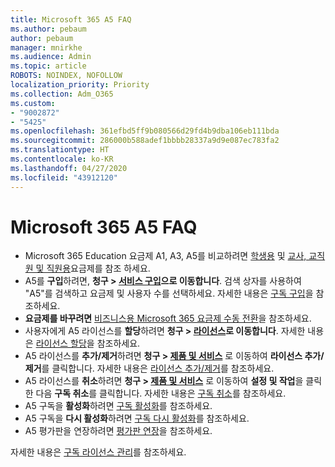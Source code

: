 ```yaml
---
title: Microsoft 365 A5 FAQ
ms.author: pebaum
author: pebaum
manager: mnirkhe
ms.audience: Admin
ms.topic: article
ROBOTS: NOINDEX, NOFOLLOW
localization_priority: Priority
ms.collection: Adm_O365
ms.custom:
- "9002872"
- "5425"
ms.openlocfilehash: 361efbd5ff9b080566d29fd4b9dba106eb111bda
ms.sourcegitcommit: 286000b588adef1bbbb28337a9d9e087ec783fa2
ms.translationtype: HT
ms.contentlocale: ko-KR
ms.lasthandoff: 04/27/2020
ms.locfileid: "43912120"
---
```

# <a name="microsoft-365-a5-faq"></a>Microsoft 365 A5 FAQ

- Microsoft 365 Education 요금제 A1, A3, A5를 비교하려면 [학생용](https://www.microsoft.com/microsoft-365/academic/compare-office-365-education-plans?activetab=tab:primaryr1) 및 [교사, 교직원 및 직원용](https://www.microsoft.com/microsoft-365/academic/compare-office-365-education-plans?activetab=tab:primaryr2)요금제를 참조 하세요.
- A5를 **구입**하려면, **청구 > [서비스 구입](https://go.microsoft.com/fwlink/p/?linkid=868433)으로 이동합니다**. 검색 상자를 사용하여 "A5"를 검색하고 요금제 및 사용자 수를 선택하세요. 자세한 내용은 [구독 구입](https://docs.microsoft.com/microsoft-365/commerce/buy-another-subscription)을 참조하세요.
- **요금제를 바꾸려면** [비즈니스용 Microsoft 365 요금제 수동 전환](https://docs.microsoft.com/microsoft-365/commerce/subscriptions/switch-plans-manually?view=o365-worldwide)을 참조하세요.
- 사용자에게 A5 라이선스를 **할당**하려면 **청구 > [라이선스](https://go.microsoft.com/fwlink/p/?linkid=842264)로 이동합니다**. 자세한 내용은 [라이선스 할당](https://docs.microsoft.com/microsoft-365/admin/manage/assign-licenses-to-users?view=o365-worldwide)을 참조하세요.
- A5 라이선스를 **추가/제거**하려면 **청구 > [제품 및 서비스](https://go.microsoft.com/fwlink/p/?linkid=842054)** 로 이동하여 **라이선스 추가/제거**를 클릭합니다. 자세한 내용은 [라이선스 추가/제거](https://docs.microsoft.com/microsoft-365/commerce/licenses/buy-licenses?view=o365-worldwide#add-or-remove-licenses-for-your-business-subscription)를 참조하세요. 
- A5 라이선스를 **취소**하려면 **청구 > [제품 및 서비스](https://go.microsoft.com/fwlink/p/?linkid=842054)** 로 이동하여 **설정 및 작업**을 클릭한 다음 **구독 취소**를 클릭합니다. 자세한 내용은 [구독 취소](https://docs.microsoft.com/office365/admin/subscriptions-and-billing/cancel-your-subscription)를 참조하세요.
- A5 구독을 **활성화**하려면 [구독 활성화](https://docs.microsoft.com/alchemyinsights/activate-your-office-365-subscription)를 참조하세요.
- A5 구독을 **다시 활성화**하려면 [구독 다시 활성화](https://docs.microsoft.com/alchemyinsights/reactivate-your-subscription)를 참조하세요.
- A5 평가판을 연장하려면 [평가판 연장](https://docs.microsoft.com/alchemyinsights/extend-your-trial-for-office-365-for-business)을 참조하세요.

자세한 내용은 [구독 라이선스 관리](https://docs.microsoft.com/microsoft-365/commerce/licenses/buy-licenses?view=o365-worldwide#add-or-remove-licenses-for-your-business-subscription)를 참조하세요.

